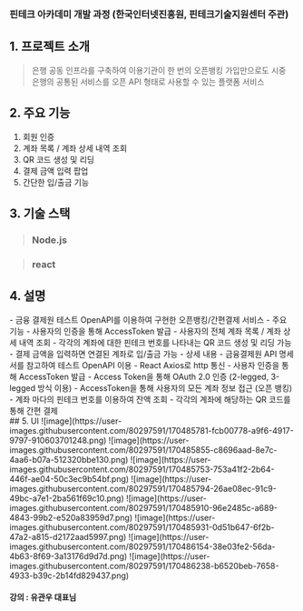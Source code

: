 ### 핀테크 아카데미 개발 과정 (한국인터넷진흥원, 핀테크기술지원센터 주관)


## 1. 프로젝트 소개
> 은행 공동 인프라를 구축하여 이용기관이 한 번의 오픈뱅킹 가입만으로도 시중 은행의 공통된 서비스를 오픈 API 형태로 사용할 수 있는 플랫폼 서비스
## 2. 주요 기능
1. 회원 인증
2. 계좌 목록 / 계좌 상세 내역 조회
3. QR 코드 생성 및 리딩
4. 결제 금액 입력 팝업
5. 간단한 입/출금 기능
## 3. 기술 스택
 > ### Node.js
 
 > ### react
## 4. 설명
<aside>
- 금융 결제원 테스트 OpenAPI를 이용하여 구현한 오픈뱅킹/간편결제 서비스
- 주요 기능
    - 사용자의 인증을 통해 AccessToken 발급
    - 사용자의 전체 계좌 목록 / 계좌 상세 내역 조회
    - 각각의 계좌에 대한 핀테크 번호를 나타내는 QR 코드 생성 및 리딩 가능
    - 결제 금액을 입력하면 연결된 계좌로 입/출금 가능
- 상세 내용
    - 금융결제원 API 명세서를 참고하여 테스트 OpenAPI 이용
    - React Axios로 http 통신
    - 사용자 인증을 통해 AccessToken 발급
        - Access Token을 통해 OAuth 2.0 인증 (2-legged, 3-legged 방식 이용)
    - AccessToken을 통해 사용자의 모든 계좌 정보 접근 (오픈 뱅킹)
    - 계좌 마다의 핀테크 번호를 이용하여 잔액 조회
    - 각각의 계좌에 해당하는 QR 코드를 통해 간편 결제
</aside>
## 5. UI 
![image](https://user-images.githubusercontent.com/80297591/170485781-fcb00778-a9f6-4917-9797-910603701248.png)
![image](https://user-images.githubusercontent.com/80297591/170485855-c8696aad-8e7c-4aa6-b07a-512320bbe130.png)
![image](https://user-images.githubusercontent.com/80297591/170485753-753a41f2-2b64-446f-ae04-50c3ec9b54bf.png)
![image](https://user-images.githubusercontent.com/80297591/170485794-26ae08ec-91c9-49bc-a7e1-2ba561f69c10.png)
![image](https://user-images.githubusercontent.com/80297591/170485910-96e2485c-a689-4843-99b2-e520a83959d7.png)
![image](https://user-images.githubusercontent.com/80297591/170485931-0d51b647-6f2b-47a2-a815-d2172aad5997.png)
![image](https://user-images.githubusercontent.com/80297591/170486154-38e03fe2-56da-4b63-8f69-3a13176d9d7d.png)
![image](https://user-images.githubusercontent.com/80297591/170486238-b6520beb-7658-4933-b39c-2b14fd829437.png)
	
#### 강의 : 유관우 대표님
